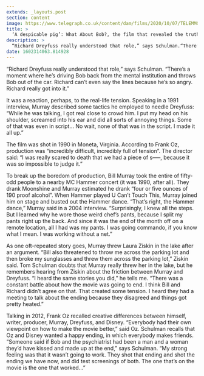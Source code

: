```yaml
--- 
extends: _layouts.post 
section: content 
image: https://www.telegraph.co.uk/content/dam/films/2020/10/07/TELEMMGLPICT000241257044_trans_NvBQzQNjv4BqF17Eb5QVe68VMN2NfamVAGd60ghKji2QqagIrts0Qig.jpeg?impolicy=logo-overlay 
title: > 
  ‘A despicable pig’: What About Bob?, the film that revealed the truth about Bill Murray 
description: > 
  “Richard Dreyfuss really understood that role,” says Schulman.“There’s a moment where he’s driving Bob back from the mental institution and throws Bob out of the car.Richard really got into it.”It was a reaction, perhaps, to the real-life tension.I was working without a net.”As one oft-repeated story goes, Murray threw Laura Ziskin in the lake after an argument.Tom Schulman doubts that Murray really threw her in the lake, but he remembers hearing from Ziskin about the friction between Murray and Dreyfuss. 
date: 1602314063.814928 
--- 
```

“Richard Dreyfuss really understood that role,” says Schulman. “There’s a moment where he’s driving Bob back from the mental institution and throws Bob out of the car. Richard can’t even say the lines because he’s so angry. Richard really got into it.”

It was a reaction, perhaps, to the real-life tension. Speaking in a 1991 interview, Murray described some tactics he employed to needle Dreyfuss: “While he was talking, I got real close to crowd him. I put my head on his shoulder, screamed into his ear and did all sorts of annoying things. Some of that was even in script… No wait, none of that was in the script. I made it all up.”

The film was shot in 1990 in Moneta, Virginia. According to Frank Oz, production was “incredibly difficult, incredibly full of tension”. The director said: “I was really scared to death that we had a piece of s–––, because it was so impossible to judge it.”

To break up the boredom of production, Bill Murray took the entire of fifty-odd people to a nearby MC Hammer concert (it was 1990, after all). They drank Moonshine and Murray estimated he drank “four or five ounces of 190 proof alcohol”. When Hammer played U Can’t Touch This, Murray joined him on stage and busted out the Hammer dance. “That’s right, the Hammer dance,” Murray said in a 2004 interview. “Surprisingly, I knew all the steps. But I learned why he wore those weird chef’s pants, because I split my pants right up the back. And since it was the end of the month off on a remote location, all I had was my pants. I was going commando, if you know what I mean. I was working without a net.”

As one oft-repeated story goes, Murray threw Laura Ziskin in the lake after an argument. “Bill also threatened to throw me across the parking lot and then broke my sunglasses and threw them across the parking lot,” Ziskin said. Tom Schulman doubts that Murray really threw her in the lake, but he remembers hearing from Ziskin about the friction between Murray and Dreyfuss. “I heard the same stories you did,” he tells me. “There was a constant battle about how the movie was going to end. I think Bill and Richard didn’t agree on that. That created some tension. I heard they had a meeting to talk about the ending because they disagreed and things got pretty heated.”

Talking in 2012, Frank Oz recalled creative differences between himself, writer, producer, Murray, Dreyfuss, and Disney. “Everybody had their own viewpoint on how to make the movie better,” said Oz. Schulman recalls that Oz and Disney wanted a happy ending, in which everybody makes friends. “Someone said if Bob and the psychiatrist had been a man and a woman they’d have kissed and made up at the end,” says Schulman. “My strong feeling was that it wasn’t going to work. They shot that ending and shot the ending we have now, and did test screenings of both. The one that’s on the movie is the one that worked...”